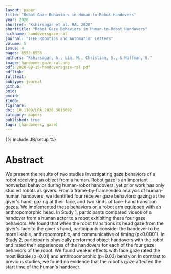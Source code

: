 ```yaml
---
layout: paper
title: "Robot Gaze Behaviors in Human-to-Robot Handovers"
year: 2020
shortref: "Kshirsagar et al. RAL 2020"
shorttitle: "Robot Gaze Behaviors in Human-to-Robot Handovers"
nickname: handoversgaze-ral
journal: "IEEE Robotics and Automation Letters"
volume: 5 
issue: 4
pages: 6552-6558
authors: "Kshirsagar, A., Lim, M., Christian, S., & Hoffman, G."
image: handover-gaze-ral.png
pdf: 2020-08-15-handoversgaze-ral.pdf
pdflink: 
fulltext:  
pubtype: journal
github:
pmid:  
pmcid:
f1000:
figshare:
doi: 10.1109/LRA.2020.3015692
category: papers
published: true
tags: [handovers, gaze]
---
```

{% include JB/setup %}

# Abstract

We present the results of two studies investigating gaze behaviors of a robot receiving an object from a human. Robot gaze is an important nonverbal behavior during human-robot handovers, yet prior work has only studied robots as givers. From a frame-by-frame video analysis of human-human handovers, we identified four receiver gaze behaviors: gazing at the giver's hand, gazing at their face, and two kinds of face-hand transition gazes.
We implemented these behaviors on a robot arm equipped with an anthropomorphic head.
In Study 1, participants compared videos of a handover from a human actor to a robot exhibiting these four gaze behaviors. We found that when the robot transitions its head gaze from the giver's face to the giver's hand, participants consider the handover to be more likable, anthropomorphic, and communicative of timing (p<0.0001).
In Study 2, participants physically performed object handovers with the robot and rated their  experiences of the handovers for each of the four gaze behaviors of the robot.
We found weaker effects with face gaze rated the most likable (p=0.01) and anthropomorphic (p=0.03) behavior. In contrast to previous studies, we found no evidence that the robot's gaze affected the start time of the human's handover. 
